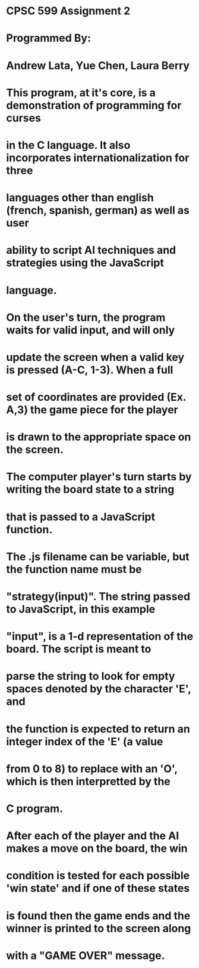 # CPSC 599 Assignment 2
# Programmed By:
# Andrew Lata, Yue Chen, Laura Berry
# 
# This program, at it's core, is a demonstration of programming for curses
# in the C language. It also incorporates internationalization for three 
# languages other than english (french, spanish, german) as well as user 
# ability to script AI techniques and strategies using the JavaScript
# language.
# 
# On the user's turn, the program waits for valid input, and will only
# update the screen when a valid key is pressed (A-C, 1-3). When a full
# set of coordinates are provided (Ex. A,3) the game piece for the player
# is drawn to the appropriate space on the screen.
# 
# The computer player's turn starts by writing the board state to a string
# that is passed to a JavaScript function. 
# The .js filename can be variable, but the function name must be 
# "strategy(input)". The string passed to JavaScript, in this example 
# "input", is a 1-d representation of the board. The script is meant to 
# parse the string to look for empty spaces denoted by the character 'E', and 
# the function is expected to return an integer index of the 'E' (a value 
# from 0 to 8) to replace with an 'O', which is then interpretted by the 
# C program.
# 
# After each of the player and the AI makes a move on the board, the win
# condition is tested for each possible 'win state' and if one of these states
# is found then the game ends and the winner is printed to the screen along 
# with a "GAME OVER" message.
